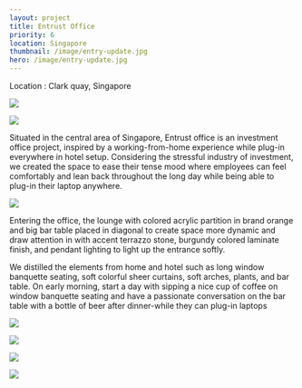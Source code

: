 ```yaml
---
layout: project
title: Entrust Office
priority: 6
location: Singapore
thumbnail: /image/entry-update.jpg
hero: /image/entry-update.jpg
---
```


Location : Clark quay, Singapore

![](/image/entry-update.jpg)

![](/image/lounge.jpg)

Situated in the central area of Singapore, Entrust office is an investment office project, inspired by a working-from-home experience while plug-in everywhere in hotel setup. Considering the stressful industry of investment, we created the space to ease their tense mood where employees can feel comfortably and lean back throughout the long day while being able to plug-in their laptop anywhere.

![](/image/meeting-room_jane-3-copcurtain.jpg)

Entering the office, the lounge with colored acrylic partition in brand orange and big bar table placed in diagonal to create space more dynamic and draw attention in with accent terrazzo stone, burgundy colored laminate finish, and pendant lighting to light up the entrance softly.

We distilled the elements from home and hotel such as long window banquette seating, soft colorful sheer curtains, soft arches, plants, and bar table. On early morning, start a day with sipping a nice cup of coffee on window banquette seating and have a passionate conversation on the bar table with a bottle of beer after dinner-while they can plug-in laptops

![](/image/manager-room.jpg)

![](/image/bathroom_1.jpg)

![](/image/elevation-updated-loungeside.jpg)

![](/image/elevation-2-jane-3.jpg)
